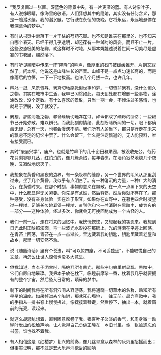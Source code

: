 - “我反复画过一张画。深蓝色的背景中央，有一片更深的蓝。有人说像叶子，有人说像眼睛，像海里的敬语。人们猜想其中的隐喻，其实没有任何含义，那是一艘潜水艇。我的潜水艇。它行驶在永恒的夜晚。它将永远，永远地悬停在我深蓝色的梦中。”

- 有时从书页中滑落下一片干枯的芍药花瓣。也不知是谁夹在那里的，也不知来自哪个春天。已经干得几乎透明，却还葆有一种绰约的风姿。而且不止一片。这些姿态极美的花瓣，就这样时不时地，从那本娓娓述说着世间一切美尽是虚妄的书卷里，翩然落下。

- 有时听见黑暗中传来一阵“隆隆”的响声，像厚重的石门被缓缓推开，片刻又寂然了。问本培，他说这是山峰生长的声音。山峰不是一点点匀速长高的，而是像雨后的竹笋，一下一下地拔高。也许几个月拔一次，也许几年。

- 四处一逛，风景皆殊，我真切地感觉到世事如梦。一切皆非我有。没什么恒久之物。其实在城市中生活，我早已习惯如此，每天到处都在增删一些事物，涂涂改改，没个定数。有什么喜欢的景致，只当一期一会，不倾注过多感情，也就易于洒脱，没了就没了。

- 我想，那些消逝之物，都曾经确切地存在过，如今都成了缥缈的回忆；一些细节已开始弥散，难以辨识。而我此刻的情绪、此刻所睹所闻的一切，眼下都确凿无疑，总有一天，也都会漫漶不清。我们所有人的当下，都只是行走在未来的飘忽不定的记忆中罢了。什么会留下，什么是注定飘逝的，无人能预料，唯有接受而已。

- 其时“废庙兴学”，庙产，也就是竹峰下的几十亩田和果园，被没收充公。芍药花只剩寥寥几丛，红灼灼的，像几簇余焰，每年春末，在墙角寂然地烧几个夜晚，又寂然地熄灭了。

- 我想象在黄昏和黑夜的边界，有一条极窄的缝隙，另一个世界的阴风从那里刮过来。坐了几个黄昏，我似乎有点明白了。有一种消沉的力量，一种广大的消沉，在黄昏时来。在那个时刻，事物的意义在飘散。在一点一点黑下来的天空中，什么都显得无关紧要。你先是有点慌，然后释然，然后你就不存在了。那种感受，没有亲身体验，实在难于形容。如果你在山野中，在暮色四合时凝望过一棵树，足够长久地凝望一棵树，直到你和它一并消融在黑暗中，成为夜的一部分——这种体验，经过多次，你就会无可挽回地成为一个古怪的人。

- 我们一前一后，走在将来的回忆中。我恍恍惚惚，又想起我的钥匙来。我想到日光此时正映照溪面，将一些波光水影投在那碑上，光的涟漪在字迹上回荡，在青苔上回荡，青苔在一点一点滋长，里边藏着我的钥匙，钥匙里藏着老屋和故乡，那里一切安然不动。

- 说《随园诗话》里有个说法，叫“可以惊四座，不可适独坐”，不能取悦自己的文章，再怎么让世人惊佩也没多大意思。

- 但我知道，当本子闭合时，隔绝开所有目光，那些字句会重新显现。黑暗中，它们自顾自地璀璨。我把本子放在枕下，临睡前摩挲一番，枕着我几乎就要拥有的整个宇宙，然后坠入日常的，琐碎的梦中。

- 剩下的时间我将在所有洞穴间从容游荡。我将通晓一切草木的名称，熟知所有星星的温度。如果掉进某个陷阱，那就死心塌地，一往无前。晨光熹微中，我的手指从一排书脊上慢慢拂过，像抚摸着琴键，然后停下，抽出一本，就着窗前的光亮，读起来。

- 就这么胡思乱想着，直到困意席卷了我。银杏叶子淡淡的香气，和周身微一动弹时发出的松脆声响，让人觉得自己仿佛正睡在一本旧书里，像一张被遗忘的书签，谁也找不着我。

- 有人相信这是《红楼梦》复兴的前奏，像几丝翠意从森林的灰烬里招摇而出；但事实证明，那不过是宏大乐声消歇后的回响